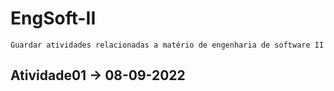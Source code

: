 # EngSoft-II
    Guardar atividades relacionadas a matério de engenharia de software II

## Atividade01 -> 08-09-2022
